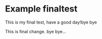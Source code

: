 # Example finaltest
This is my final test, have a good day!bye bye

This is final change. bye bye...